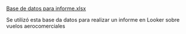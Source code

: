[Base de datos para informe.xlsx](https://github.com/user-attachments/files/18117809/Base.de.datos.para.informe.xlsx)

Se utilizó esta base da datos para realizar un informe en Looker sobre vuelos aerocomerciales
